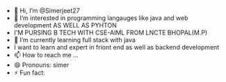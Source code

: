 - 👋 Hi, I’m @Simerjeet27
- 👀 I’m interested in programming langauges like java and web development AS WELL AS PYHTON
-  I'M PURSING B TECH WITH CSE-AIML FROM LNCTE BHOPAL(M.P)
- 🌱 I’m currently learning full stack with java
- I want to learn and expert in friont end as well as backend development
- 📫 How to reach me ...
- 😄 Pronouns: simer
- ⚡ Fun fact: 

<!---
Simerjeet27/Simerjeet27 is a ✨ special ✨ repository because its `README.md` (this file) appears on your GitHub profile.
You can click the Preview link to take a look at your changes.
--->
